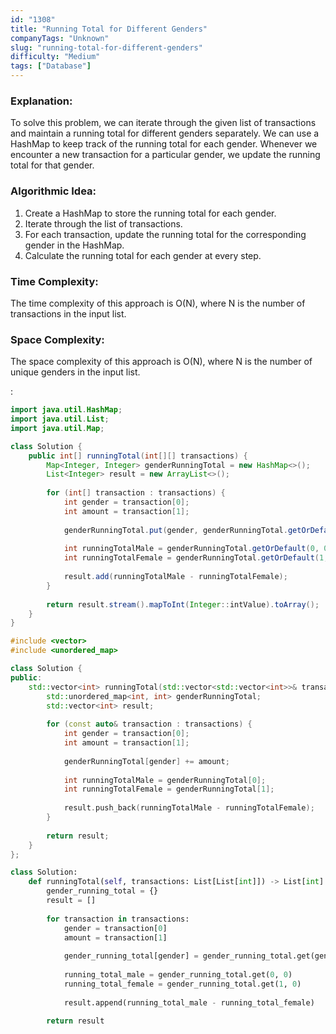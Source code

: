 ```yaml
---
id: "1308"
title: "Running Total for Different Genders"
companyTags: "Unknown"
slug: "running-total-for-different-genders"
difficulty: "Medium"
tags: ["Database"]
---
```


### Explanation:
To solve this problem, we can iterate through the given list of transactions and maintain a running total for different genders separately. We can use a HashMap to keep track of the running total for each gender. Whenever we encounter a new transaction for a particular gender, we update the running total for that gender.

### Algorithmic Idea:
1. Create a HashMap to store the running total for each gender.
2. Iterate through the list of transactions.
3. For each transaction, update the running total for the corresponding gender in the HashMap.
4. Calculate the running total for each gender at every step.

### Time Complexity:
The time complexity of this approach is O(N), where N is the number of transactions in the input list.

### Space Complexity:
The space complexity of this approach is O(N), where N is the number of unique genders in the input list.

:

```java
import java.util.HashMap;
import java.util.List;
import java.util.Map;

class Solution {
    public int[] runningTotal(int[][] transactions) {
        Map<Integer, Integer> genderRunningTotal = new HashMap<>();
        List<Integer> result = new ArrayList<>();
        
        for (int[] transaction : transactions) {
            int gender = transaction[0];
            int amount = transaction[1];
            
            genderRunningTotal.put(gender, genderRunningTotal.getOrDefault(gender, 0) + amount);
            
            int runningTotalMale = genderRunningTotal.getOrDefault(0, 0);
            int runningTotalFemale = genderRunningTotal.getOrDefault(1, 0);
            
            result.add(runningTotalMale - runningTotalFemale);
        }
        
        return result.stream().mapToInt(Integer::intValue).toArray();
    }
}
```

```cpp
#include <vector>
#include <unordered_map>

class Solution {
public:
    std::vector<int> runningTotal(std::vector<std::vector<int>>& transactions) {
        std::unordered_map<int, int> genderRunningTotal;
        std::vector<int> result;
        
        for (const auto& transaction : transactions) {
            int gender = transaction[0];
            int amount = transaction[1];
            
            genderRunningTotal[gender] += amount;
            
            int runningTotalMale = genderRunningTotal[0];
            int runningTotalFemale = genderRunningTotal[1];
            
            result.push_back(runningTotalMale - runningTotalFemale);
        }
        
        return result;
    }
};
```

```python
class Solution:
    def runningTotal(self, transactions: List[List[int]]) -> List[int]:
        gender_running_total = {}
        result = []
        
        for transaction in transactions:
            gender = transaction[0]
            amount = transaction[1]
            
            gender_running_total[gender] = gender_running_total.get(gender, 0) + amount
            
            running_total_male = gender_running_total.get(0, 0)
            running_total_female = gender_running_total.get(1, 0)
            
            result.append(running_total_male - running_total_female)
        
        return result
```